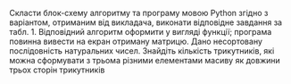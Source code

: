 Скласти блок-схему алгоритму та програму мовою Python згідно з варіантом, отриманим від викладача, виконати відповідне завдання за табл. 1. Відповідний алгоритм оформити у вигляді функції; програма повинна вивести на екран отриману матрицю. Дано несортовану послідовність натуральних чисел. Знайдіть кількість трикутників, які можна сформувати з трьома різними елементами масиву як довжини трьох сторін трикутників
